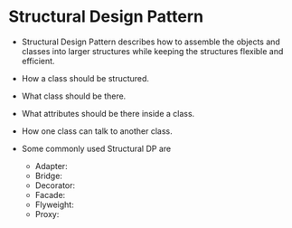 # Structural Design Pattern

- Structural Design Pattern describes how to assemble the objects and classes into larger structures while keeping the
  structures flexible and efficient.
- How a class should be structured.
- What class should be there.
- What attributes should be there inside a class.
- How one class can talk to another class.


- Some commonly used Structural DP are
    - Adapter:
    - Bridge:
    - Decorator:
    - Facade:
    - Flyweight:
    - Proxy:
